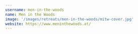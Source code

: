 ```yaml
---
username: men-in-the-woods
name: Men in the Woods
image: '/images/retreats/men-in-the-woods/mitw-cover.jpg'
website: https://www.meninthewoods.at/
---
```


